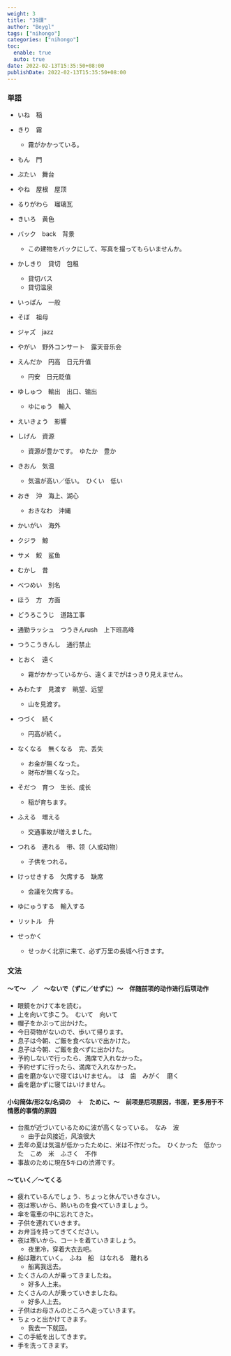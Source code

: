 ```yaml
---
weight: 3
title: "39課"
author: "Beygl"
tags: ["nihongo"]
categories: ["nihongo"]
toc:
  enable: true
  auto: true
date: 2022-02-13T15:35:50+08:00
publishDate: 2022-02-13T15:35:50+08:00
---
```


### 単語

- いね　稲
- きり　霧
  - 霧がかかっている。

- もん　門
- ぶたい　舞台
- やね　屋根　屋顶
- るりがわら　瑠璃瓦
- きいろ　黄色
- バック　back　背景
  - この建物をバックにして、写真を撮ってもらいませんか。

- かしきり　貸切　包租
  - 貸切バス
  - 貸切温泉

- いっぱん　一般
- そぼ　祖母
- ジャズ　jazz
- やがい　野外コンサート　露天音乐会
- えんだか　円高　日元升值
  - 円安　日元贬值

- ゆしゅつ　輸出　出口、输出
  - ゆにゅう　輸入

- えいきょう　影響
- しげん　資源
  - 資源が豊かです。　ゆたか　豊か

- きおん　気温
  - 気温が高い／低い。　ひくい　低い

- おき　沖　海上、湖心
  - おきなわ　沖縄

- かいがい　海外
- クジラ　鯨
- サメ　鮫　鲨鱼
- むかし　昔
- べつめい　別名
- ほう　方　方面
- どうろこうじ　道路工事
- 通勤ラッシュ　つうきんrush　上下班高峰
- つうこうきんし　通行禁止
- とおく　遠く
  - 霧がかかっているから、遠くまでがはっきり見えません。

- みわたす　見渡す　眺望、远望
  - 山を見渡す。

- つづく　続く
  - 円高が続く。

- なくなる　無くなる　完、丢失
  - お金が無くなった。
  - 財布が無くなった。

- そだつ　育つ　生长、成长
  - 稲が育ちます。

- ふえる　増える
  - 交通事故が増えました。

- つれる　連れる　带、领（人或动物）
  - 子供をつれる。

- けっせきする　欠席する　缺席
  - 会議を欠席する。

- ゆにゅうする　輸入する
- リットル　升
- せっかく
  - せっかく北京に来て、必ず万里の長城へ行きます。


### 文法

#### ～て～　／　～ないで（ずに／せずに）～　伴随前项的动作进行后项动作
- 眼鏡をかけて本を読む。
- 上を向いて歩こう。　むいて　向いて
- 帽子をかぶって出かけた。
- 今日荷物がないので、歩いて帰ります。
- 息子は今朝、ご飯を食べないで出かけた。
- 息子は今朝、ご飯を食べずに出かけた。
- 予約しないで行ったら、満席で入れなかった。
- 予約せずに行ったら、満席で入れなかった。
- 歯を磨かないで寝てはいけません。　は　歯　みがく　磨く
- 歯を磨かずに寝てはいけません。

#### 小句简体/形2な/名词の　＋　ために、～　前项是后项原因，书面，更多用于不情愿的事情的原因

- 台風が近づいているために波が高くなっている。　なみ　波
  - 由于台风接近，风浪很大
- 去年の夏は気温が低かったために、米は不作だった。　ひくかった　低かった　こめ　米　ふさく　不作
- 事故のために現在5キロの渋滞です。

#### ～ていく／～てくる

- 疲れているんでしょう、ちょっと休んでいきなさい。
- 夜は寒いから、熱いものを食べていきましょう。
- 傘を電車の中に忘れてきた。
- 子供を連れていきます。
- お弁当を持ってきてください。
- 夜は寒いから、コートを着ていきましょう。
  - 夜里冷，穿着大衣去吧。
- 船は離れていく。　ふね　船　はなれる　離れる
  - 船离我远去。
- たくさんの人が乗ってきましたね。
  - 好多人上来。
- たくさんの人が乗っていきましたね。
  - 好多人上去。
- 子供はお母さんのところへ走っていきます。
- ちょっと出かけてきます。
  - 我去一下就回。
- この手紙を出してきます。
- 手を洗ってきます。
